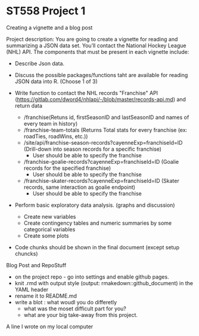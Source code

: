 # ST558 Project 1
Creating a vignette and a blog post

Project description:
   You are going to create a vignette for reading and summarizing a JSON data set. You’ll contact the National Hockey League (NHL) API. The components that must be present in each vignette include:
    
  - Describe Json data. 
  - Discuss the possible packages/functions taht are available for reading JSON data into R. (Choose 1 of 3)
  - Write function to contact the NHL records "Franchise" API  (https://gitlab.com/dword4/nhlapi/-/blob/master/records-api.md) and return data
    * /franchise(Retuns id, firstSeasonID and lastSeasonID and names of every team in history)
    * /franchise-team-totals (Returns Total stats for every franchise (ex: roadTies, roadWins, etc.))
    * /site/api/franchise-season-records?cayenneExp=franchiseId=ID (Drill-down into season records for a specific franchise)
      - User should be able to specify the franchise
    * /franchise-goalie-records?cayenneExp=franchiseId=ID (Goalie records for the specified franchise)
      - User should be able to specify the franchise
    * /franchise-skater-records?cayenneExp=franchiseId=ID (Skater records, same interaction as goalie endpoint)
      - User should be able to specify the franchise
  
  - Perform basic exploratory data analysis. (graphs and discussion)
    * Create new variables
    * Create contingency tables and numeric summaries by some categorical variables
    * Create some plots
  
  - Code chunks should be shown in the final document (except setup chuncks)
  
Blog Post and RepoStuff

  - on the project repo - go into settings and enable github pages.
  - knit .rmd with output style (output: rmakedown::github_document) in the YAML header
  - rename it to README.md
  - write a blot : what woudl you do differetly
      - what was the moset difficult part for you?
      - what are your big  take-away from this project.
      
  
A line I wrote on my local computer
